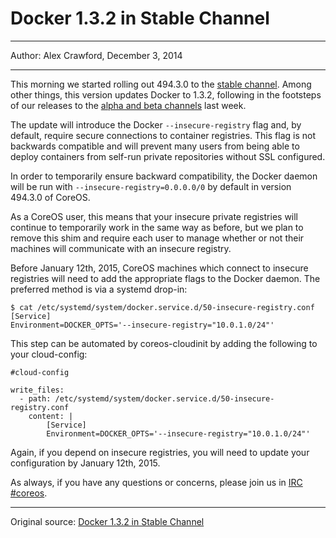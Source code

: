 # Docker 1.3.2 in Stable Channel

---

Author: Alex Crawford, December 3, 2014

---


This morning we started rolling out 494.3.0 to the [stable channel](https://coreos.com/releases). Among other things, this version updates Docker to 1.3.2, following in the footsteps of our releases to the [alpha and beta channels](https://coreos.com/releases) last week.

The update will introduce the Docker `--insecure-registry` flag and, by default, require secure connections to container registries. This flag is not backwards compatible and will prevent many users from being able to deploy containers from self-run private repositories without SSL configured.

In order to temporarily ensure backward compatibility, the Docker daemon will be run with `--insecure-registry=0.0.0.0/0` by default in version 494.3.0 of CoreOS.

As a CoreOS user, this means that your insecure private registries will continue to temporarily work in the same way as before, but we plan to remove this shim and require each user to manage whether or not their machines will communicate with an insecure registry.

Before January 12th, 2015, CoreOS machines which connect to insecure registries will need to add the appropriate flags to the Docker daemon. The preferred method is via a systemd drop-in:

```
$ cat /etc/systemd/system/docker.service.d/50-insecure-registry.conf
[Service]
Environment=DOCKER_OPTS='--insecure-registry="10.0.1.0/24"'
```

This step can be automated by coreos-cloudinit by adding the following to your cloud-config:

```
#cloud-config

write_files:
  - path: /etc/systemd/system/docker.service.d/50-insecure-registry.conf
    content: |
        [Service]
        Environment=DOCKER_OPTS='--insecure-registry="10.0.1.0/24"'
```

Again, if you depend on insecure registries, you will need to update your configuration by January 12th, 2015.

As always, if you have any questions or concerns, please join us in [IRC #coreos](irc://irc.freenode.org:6667/#coreos).

---

Original source: [Docker 1.3.2 in Stable Channel](https://coreos.com/blog/docker-1-3-2-stable-channel/)